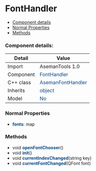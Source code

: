 # FontHandler

 * [Component details](#component-details)
 * [Normal Properties](#normal-properties)
 * [Methods](#methods)


### Component details:

|Detail|Value|
|------|-----|
|Import|AsemanTools 1.0|
|Component|<font color='#074885'>FontHandler</font>|
|C++ class|<font color='#074885'>AsemanFontHandler</font>|
|Inherits|<font color='#074885'>object</font>|
|Model|<font color='#074885'>No</font>|


### Normal Properties

* <font color='#074885'><b>fonts</b></font>: map


### Methods

 * void <font color='#074885'><b>openFontChooser</b></font>()
 * void <font color='#074885'><b>init</b></font>()
 * void <font color='#074885'><b>currentIndexChanged</b></font>(string key)
 * void <font color='#074885'><b>currentFontChanged</b></font>(QFont font)




